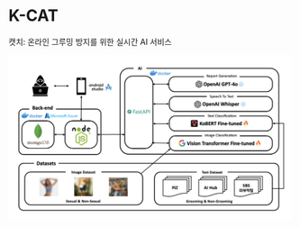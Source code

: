 # K-CAT
캣치: 온라인 그루밍 방지를 위한 실시간 AI 서비스

![image1](https://github.com/oiehhun/K-CAT/blob/main/assets/%EC%BA%A3%EC%B9%98%20%EC%95%84%ED%82%A4%ED%85%8D%EC%B2%98.png?raw=true)
